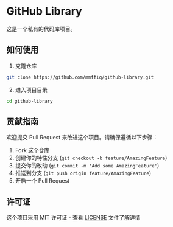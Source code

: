# GitHub Library

这是一个私有的代码库项目。

## 如何使用

1. 克隆仓库
```bash
git clone https://github.com/mmffiq/github-library.git
```

2. 进入项目目录
```bash
cd github-library
```

## 贡献指南

欢迎提交 Pull Request 来改进这个项目。请确保遵循以下步骤：

1. Fork 这个仓库
2. 创建你的特性分支 (`git checkout -b feature/AmazingFeature`)
3. 提交你的改动 (`git commit -m 'Add some AmazingFeature'`)
4. 推送到分支 (`git push origin feature/AmazingFeature`)
5. 开启一个 Pull Request

## 许可证

这个项目采用 MIT 许可证 - 查看 [LICENSE](LICENSE) 文件了解详情